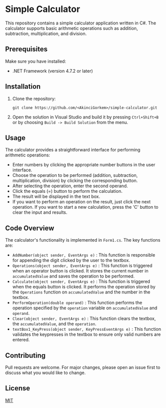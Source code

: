 # Simple Calculator

This repository contains a simple calculator application written in C#. The calculator supports basic arithmetic operations such as addition, subtraction, multiplication, and division.

## Prerequisites

Make sure you have installed:

- .NET Framework (version 4.7.2 or later)

## Installation

1. Clone the repository:

   ```
   git clone https://github.com/<AkinciGorkem>/simple-calculator.git
   ```

2. Open the solution in Visual Studio and build it by pressing `Ctrl+Shift+B` or by choosing `Build -> Build Solution` from the menu.

## Usage

The calculator provides a straightforward interface for performing arithmetic operations:

- Enter numbers by clicking the appropriate number buttons in the user interface.
- Choose the operation to be performed (addition, subtraction, multiplication, division) by clicking the corresponding button.
- After selecting the operation, enter the second operand.
- Click the equals (=) button to perform the calculation.
- The result will be displayed in the text box.
- If you want to perform an operation on the result, just click the next operation. If you want to start a new calculation, press the 'C' button to clear the input and results.

## Code Overview

The calculator's functionality is implemented in `Form1.cs`. The key functions are:

- `AddNumber(object sender, EventArgs e)` : This function is responsible for appending the digit clicked by the user to the textbox.
- `Operations(object sender, EventArgs e)` : This function is triggered when an operator button is clicked. It stores the current number in `accumulatedValue` and saves the operation to be performed.
- `Calculate(object sender, EventArgs e)` : This function is triggered when the equals button is clicked. It performs the operation stored by the `Operations` function on `accumulatedValue` and the number in the textbox.
- `PerformOperation(double operand)` : This function performs the operation specified by the `operation` variable on `accumulatedValue` and `operand`.
- `Clear(object sender, EventArgs e)` : This function clears the textbox, the `accumulatedValue`, and the `operation`.
- `textBox1_KeyPress(object sender, KeyPressEventArgs e)` : This function validates the keypresses in the textbox to ensure only valid numbers are entered.

## Contributing

Pull requests are welcome. For major changes, please open an issue first to discuss what you would like to change.

## License

[MIT](https://choosealicense.com/licenses/mit/)
